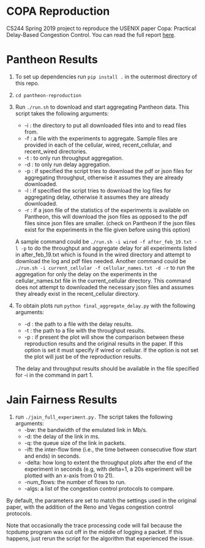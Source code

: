 # COPA Reproduction
CS244 Spring 2019 project to reproduce the USENIX paper Copa: Practical Delay-Based Congestion Control. You can read the full report [here](https://reproducingnetworkresearch.wordpress.com/2019/09/27/cs-244-19-reproducing-copa/).

# Pantheon Results

1. To set up dependencies run `pip install .` in the outermost directory of this repo.
2. `cd pantheon-reproduction`
3. Run `./run.sh` to download and start aggregating Pantheon data. This script takes the following arguments:
	* -i : the directory to put all downloaded files into and to read files from.
	* -f : a file with the experiments to aggregate. Sample files are provided in each of the cellular, wired, recent_cellular, and recent_wired directories.
	* -t : to only run throughput aggregation.
	* -d : to only run delay aggregation.
	* -p : if specified the script tries to download the pdf or json files for aggregating throughput, otherwise it assumes they are already downloaded.
	* -l : if specified the script tries to download the log files for aggregating delay, otherwise it assumes they are already downloaded.
	* -r : if a json file of the statistics of the experiments is available on Pantheon, this will download the json files as opposed to the pdf files since json files are smaller. (check on Pantheon if the json files exist for the experiments in the file given before using this option)

	A sample command could be `./run.sh -i wired -f after_feb_19.txt -l -p` to do the throughput and aggregate delay for all experiments listed in after_feb_19.txt which is found in the wired directory and attempt to download the log and pdf files needed. Another command could be `./run.sh -i current_cellular -f cellular_names.txt -d -r` to run the aggregation for only the delay on the experiments in the cellular_names.txt file in the current_cellular directory. This command does not attempt to downloaded the necessary json files and assumes they already exist in the recent_cellular directory.

4. To obtain plots run `python final_aggregate_delay.py` with the following arguments:
	* -d : the path to a file with the delay results.
	* -t : the path to a file with the throughput results.
	* -p : if present the plot will show the comparison between these reproduction results and the original results in the paper. If this option is set it must specify if wired or cellular. If the option is not set the plot will just be of the reproduction results.

	The delay and throughput results should be available in the file specified for -i in the command in part 1.

# Jain Fairness Results

1. run `./jain_full_experiment.py.` The script takes the following arguments:
	* -bw: the bandwidth of the emulated link in Mb/s.
	* -d: the delay of the link in ms.
	* -q: the queue size of the link in packets.
	* -ift: the inter-flow time (i.e., the time between consecutive flow start and ends) in seconds.
	* -delta: how long to extent the throughput plots after the end of the experiment in seconds (e.g, with delta=1, a 20s experiment will be plotted with an x-axis from 0 to 21).
	* -num_flows: the number of flows to run.
	* -algs: a list of the congestion control protocols to compare.

By default, the parameters are set to match the settings used in the original paper, with the addition of the Reno and Vegas congestion control protocols. 

Note that occasionally the trace processing code will fail because the tcpdump program was cut off in the middle of logging a packet. If this happens, just rerun the script for the algorithm that experienced the issue.
	

